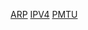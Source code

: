 
[ARP](https://github.com/devendranaga/networking_notes/blob/main/protocols/arp/arp.md)
[IPV4](https://github.com/devendranaga/networking_notes/blob/main/protocols/ipv4/ipv4.md)
[PMTU](https://github.com/devendranaga/networking_notes/blob/main/protocols/pmtu/pmtu.md)
